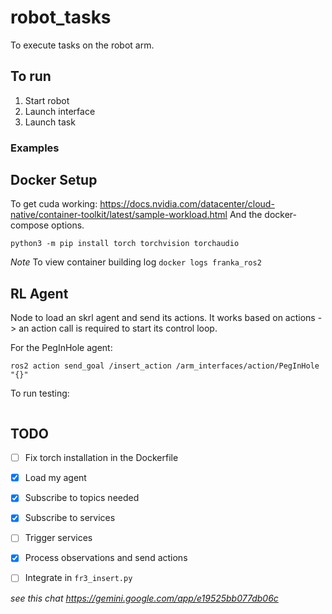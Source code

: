 # robot_tasks
To execute tasks on the robot arm.

## To run
1. Start robot
2. Launch interface
3. Launch task

### Examples

## Docker Setup
To get cuda working: https://docs.nvidia.com/datacenter/cloud-native/container-toolkit/latest/sample-workload.html
And the docker-compose options.

```
python3 -m pip install torch torchvision torchaudio
```

*Note*
To view container building log `docker logs franka_ros2`

## RL Agent
Node to load an skrl agent and send its actions.
It works based on actions -> an action call is required to start its control loop.

For the PegInHole agent:
```
ros2 action send_goal /insert_action /arm_interfaces/action/PegInHole "{}"
```

To run testing:
```

```

## TODO
- [ ] Fix torch installation in the Dockerfile

- [x] Load my agent
- [x] Subscribe to topics needed
- [x] Subscribe to services
- [ ] Trigger services
- [x] Process observations and send actions
- [ ] Integrate in `fr3_insert.py`

*see this chat https://gemini.google.com/app/e19525bb077db06c*